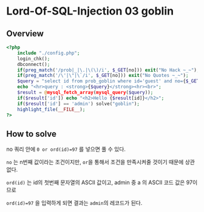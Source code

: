 # Lord-Of-SQL-Injection 03 goblin

## Overview

```php
<?php
    include "./config.php";
    login_chk();
    dbconnect();
    if(preg_match('/prob|_|\.|\(\)/i', $_GET[no])) exit("No Hack ~_~");
    if(preg_match('/\'|\"|\`/i', $_GET[no])) exit("No Quotes ~_~");
    $query = "select id from prob_goblin where id='guest' and no={$_GET[no]}";
    echo "<hr>query : <strong>{$query}</strong><hr><br>";
    $result = @mysql_fetch_array(mysql_query($query));
    if($result['id']) echo "<h2>Hello {$result[id]}</h2>";
    if($result['id'] == 'admin') solve("goblin");
    highlight_file(__FILE__);
?>
```

## How to solve

no 쿼리 안에 `0 or ord(id)=97` 를 넣으면 풀 수 있다.

`no` 는 n번째 값이라는 조건이지만, `or`을 통해서 조건을 만족시켜줄 것이기 때문에 상관 없다.

`ord(id)` 는 id의 첫번째 문자열의 ASCII 값이고, admin 중 a 의 ASCII 코드 값은 97이므로

`ord(id)=97` 을 입력하게 되면 결과는 `admin`의 레코드가 된다.